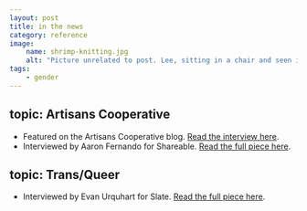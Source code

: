 ```yaml
---
layout: post
title: in the news
category: reference
image: 
    name: shrimp-knitting.jpg
    alt: "Picture unrelated to post. Lee, sitting in a chair and seen in profile, looks up and smiles. Ze is holding a partially knit shrimp."
tags:
    - gender 
---
```


## topic: Artisans Cooperative

- Featured on the Artisans Cooperative blog. [Read the interview here](https://blog.artisans.coop/blog/artisans-profile-pride-month-feature-riverside-refuge-studios/).
- Interviewed by Aaron Fernando for Shareable. [Read the full piece here](https://www.shareable.net/artisans-cooperative-an-etsy-alternative-owned-and-run-by-artists-and-makers/).

## topic: Trans/Queer

- Interviewed by Evan Urquhart for Slate. [Read the full piece here](https://slate.com/human-interest/2023/06/trans-gay-laws-florida-texas-lgbtq-danger.html).